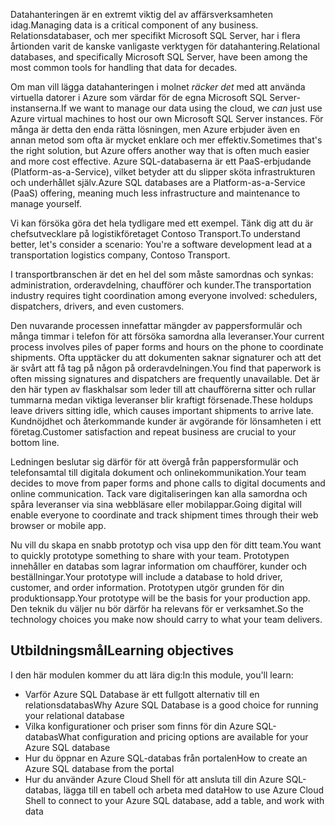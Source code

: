 <span data-ttu-id="6b314-101">Datahanteringen är en extremt viktig del av affärsverksamheten idag.</span><span class="sxs-lookup"><span data-stu-id="6b314-101">Managing data is a critical component of any business.</span></span> <span data-ttu-id="6b314-102">Relationsdatabaser, och mer specifikt Microsoft SQL Server, har i flera årtionden varit de kanske vanligaste verktygen för datahantering.</span><span class="sxs-lookup"><span data-stu-id="6b314-102">Relational databases, and specifically Microsoft SQL Server, have been among the most common tools for handling that data for decades.</span></span> 

<span data-ttu-id="6b314-103">Om man vill lägga datahanteringen i molnet _räcker det_ med att använda virtuella datorer i Azure som värdar för de egna Microsoft SQL Server-instanserna.</span><span class="sxs-lookup"><span data-stu-id="6b314-103">If we want to manage our data using the cloud, we _can_ just use Azure virtual machines to host our own Microsoft SQL Server instances.</span></span> <span data-ttu-id="6b314-104">För många är detta den enda rätta lösningen, men Azure erbjuder även en annan metod som ofta är mycket enklare och mer effektiv.</span><span class="sxs-lookup"><span data-stu-id="6b314-104">Sometimes that's the right solution, but Azure offers another way that is often much easier and more cost effective.</span></span> <span data-ttu-id="6b314-105">Azure SQL-databaserna är ett PaaS-erbjudande (Platform-as-a-Service), vilket betyder att du slipper sköta infrastrukturen och underhållet själv.</span><span class="sxs-lookup"><span data-stu-id="6b314-105">Azure SQL databases are a Platform-as-a-Service (PaaS) offering, meaning much less infrastructure and maintenance to manage yourself.</span></span>

<span data-ttu-id="6b314-106">Vi kan försöka göra det hela tydligare med ett exempel. Tänk dig att du är chefsutvecklare på logistikföretaget Contoso Transport.</span><span class="sxs-lookup"><span data-stu-id="6b314-106">To understand better, let's consider a scenario: You're a software development lead at a transportation logistics company, Contoso Transport.</span></span>

<span data-ttu-id="6b314-107">I transportbranschen är det en hel del som måste samordnas och synkas: administration, orderavdelning, chaufförer och kunder.</span><span class="sxs-lookup"><span data-stu-id="6b314-107">The transportation industry requires tight coordination among everyone involved: schedulers, dispatchers, drivers, and even customers.</span></span>

<span data-ttu-id="6b314-108">Den nuvarande processen innefattar mängder av pappersformulär och många timmar i telefon för att försöka samordna alla leveranser.</span><span class="sxs-lookup"><span data-stu-id="6b314-108">Your current process involves piles of paper forms and hours on the phone to coordinate shipments.</span></span> <span data-ttu-id="6b314-109">Ofta upptäcker du att dokumenten saknar signaturer och att det är svårt att få tag på någon på orderavdelningen.</span><span class="sxs-lookup"><span data-stu-id="6b314-109">You find that paperwork is often missing signatures and dispatchers are frequently unavailable.</span></span> <span data-ttu-id="6b314-110">Det är den här typen av flaskhalsar som leder till att chaufförerna sitter och rullar tummarna medan viktiga leveranser blir kraftigt försenade.</span><span class="sxs-lookup"><span data-stu-id="6b314-110">These holdups leave drivers sitting idle, which causes important shipments to arrive late.</span></span> <span data-ttu-id="6b314-111">Kundnöjdhet och återkommande kunder är avgörande för lönsamheten i ett företag.</span><span class="sxs-lookup"><span data-stu-id="6b314-111">Customer satisfaction and repeat business are crucial to your bottom line.</span></span>

<span data-ttu-id="6b314-112">Ledningen beslutar sig därför för att övergå från pappersformulär och telefonsamtal till digitala dokument och onlinekommunikation.</span><span class="sxs-lookup"><span data-stu-id="6b314-112">Your team decides to move from paper forms and phone calls to digital documents and online communication.</span></span> <span data-ttu-id="6b314-113">Tack vare digitaliseringen kan alla samordna och spåra leveranser via sina webbläsare eller mobilappar.</span><span class="sxs-lookup"><span data-stu-id="6b314-113">Going digital will enable everyone to coordinate and track shipment times through their web browser or mobile app.</span></span>

<span data-ttu-id="6b314-114">Nu vill du skapa en snabb prototyp och visa upp den för ditt team.</span><span class="sxs-lookup"><span data-stu-id="6b314-114">You want to quickly prototype something to share with your team.</span></span> <span data-ttu-id="6b314-115">Prototypen innehåller en databas som lagrar information om chaufförer, kunder och beställningar.</span><span class="sxs-lookup"><span data-stu-id="6b314-115">Your prototype will include a database to hold driver, customer, and order information.</span></span> <span data-ttu-id="6b314-116">Prototypen utgör grunden för din produktionsapp.</span><span class="sxs-lookup"><span data-stu-id="6b314-116">Your prototype will be the basis for your production app.</span></span> <span data-ttu-id="6b314-117">Den teknik du väljer nu bör därför ha relevans för er verksamhet.</span><span class="sxs-lookup"><span data-stu-id="6b314-117">So the technology choices you make now should carry to what your team delivers.</span></span>

## <a name="learning-objectives"></a><span data-ttu-id="6b314-118">Utbildningsmål</span><span class="sxs-lookup"><span data-stu-id="6b314-118">Learning objectives</span></span>

<span data-ttu-id="6b314-119">I den här modulen kommer du att lära dig:</span><span class="sxs-lookup"><span data-stu-id="6b314-119">In this module, you'll learn:</span></span>

- <span data-ttu-id="6b314-120">Varför Azure SQL Database är ett fullgott alternativ till en relationsdatabas</span><span class="sxs-lookup"><span data-stu-id="6b314-120">Why Azure SQL Database is a good choice for running your relational database</span></span>
- <span data-ttu-id="6b314-121">Vilka konfigurationer och priser som finns för din Azure SQL-databas</span><span class="sxs-lookup"><span data-stu-id="6b314-121">What configuration and pricing options are available for your Azure SQL database</span></span>
- <span data-ttu-id="6b314-122">Hur du öppnar en Azure SQL-databas från portalen</span><span class="sxs-lookup"><span data-stu-id="6b314-122">How to create an Azure SQL database from the portal</span></span>
- <span data-ttu-id="6b314-123">Hur du använder Azure Cloud Shell för att ansluta till din Azure SQL-databas, lägga till en tabell och arbeta med data</span><span class="sxs-lookup"><span data-stu-id="6b314-123">How to use Azure Cloud Shell to connect to your Azure SQL database, add a table, and work with data</span></span>